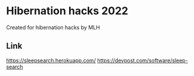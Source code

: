 # Hibernation hacks 2022
Created for hibernation hacks by MLH
## Link
https://sleepsearch.herokuapp.com/
https://devpost.com/software/sleep-search
